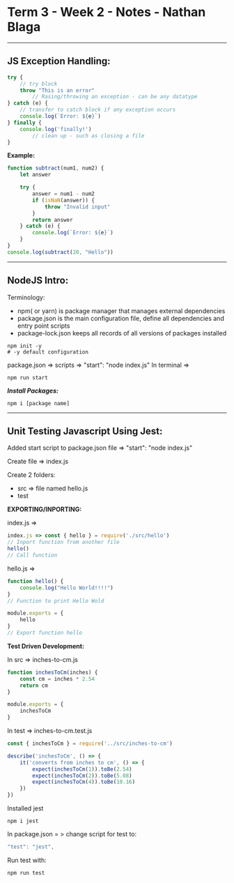 # **Term 3 - Week 2 - Notes - Nathan Blaga**
----------------------------------------------------------------------------------------
## **JS Exception Handling:**

```js
try {
    // try block
    throw "This is an error"
        // Rasing/throwing an exception - can be any datatype
} catch (e) {
    // transfer to catch block if any exception occurs 
    console.log(`Error: ${e}`)
} finally {
    console.log('finally!')
        // clean up - such as closing a file
}
```

**Example:**

```js
function subtract(num1, num2) {
    let answer

    try {
        answer = num1 - num2
        if (isNaN(answer)) {
            throw "Invalid input"
        }
        return answer
    } catch (e) {
        console.log(`Error: ${e}`)
    }
}
console.log(subtract(20, "Hello"))
```
----------------------------------------------------------------------------------------
## **NodeJS Intro:**

Terminology:

- npm( or yarn) is package manager that manages external dependencies
- package.json is the main configuration file, define all dependencies and entry point scripts
- package-lock.json keeps all records of all versions of packages installed

```t
npm init -y
# -y default configuration
```
package.json => scripts =>     "start": "node index.js"
In terminal =>

```t
npm run start
```

***Install Packages:***

```t
npm i [package name]
```
----------------------------------------------------------------------------------------
## **Unit Testing Javascript Using Jest:**

Added start script to package.json file
=>  "start": "node index.js"

Create file => index.js 

Create 2 folders:
- src => file named hello.js
- test

**EXPORTING/INPORTING:**

index.js =>
```js
index.js => const { hello } = require('./src/hello')
// Inport function from another file
hello()
// Call function
```

hello.js =>
```js
function hello() {
    console.log("Hello World!!!!")
}
// Function to print Hello Wold

module.exports = {
    hello
}
// Export function hello
```

**Test Driven Development:**

In src => inches-to-cm.js

```js
function inchesToCm(inches) {
    const cm = inches * 2.54
    return cm
}

module.exports = {
    inchesToCm
}
```

In test => inches-to-cm.test.js

```js
const { inchesToCm } = require('../src/inches-to-cm')

describe('inchesToCm', () => {
    it('converts from inches to cm', () => {
        expect(inchesToCm(1)).toBe(2.54)
        expect(inchesToCm(2)).toBe(5.08)
        expect(inchesToCm(4)).toBe(10.16)
    })
})
```

Installed jest

```t
npm i jest
```

In package.json = > change script for test to:

```js
"test": "jest",
```

Run test with:

```t
npm run test
```
